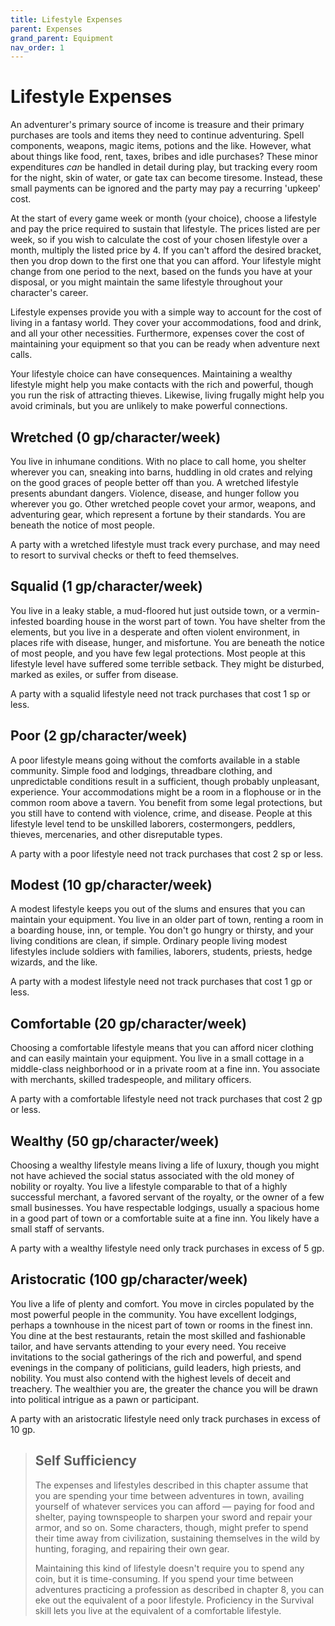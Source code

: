 ```yaml
---
title: Lifestyle Expenses
parent: Expenses
grand_parent: Equipment
nav_order: 1
---
```


# Lifestyle Expenses
An adventurer's primary source of income is treasure and their primary purchases are tools and items they need to continue adventuring. Spell components, weapons, magic items, potions and the like. However, what about things like food, rent, taxes, bribes and idle purchases? These minor expenditures *can* be handled in detail during play, but tracking every room for the night, skin of water, or gate tax can become tiresome. Instead, these small payments can be ignored and the party may pay a recurring 'upkeep' cost.

At the start of every game week or month (your choice), choose a lifestyle and pay the price required to sustain that lifestyle. The prices listed are per week, so if you wish to calculate the cost of your chosen lifestyle over a month, multiply the listed price by 4. If you can't afford the desired bracket, then you drop down to the first one that you can afford. Your lifestyle might change from one period to the next, based on the funds you have at your disposal, or you might maintain the same lifestyle throughout your character's career.

Lifestyle expenses provide you with a simple way to account for the cost of living in a fantasy world. They cover your accommodations, food and drink, and all your other necessities. Furthermore, expenses cover the cost of maintaining your equipment so that you can be ready when adventure next calls.

Your lifestyle choice can have consequences. Maintaining a wealthy lifestyle might help you make contacts with the rich and powerful, though you run the risk of attracting thieves. Likewise, living frugally might help you avoid criminals, but you are unlikely to make powerful connections.

## Wretched (0 gp/character/week)
You live in inhumane conditions. With no place to call home, you shelter wherever you can, sneaking into barns, huddling in old crates and relying on the good graces of people better off than you. A wretched lifestyle presents abundant dangers. Violence, disease, and hunger follow you wherever you go. Other wretched people covet your armor, weapons, and adventuring gear, which represent a fortune by their standards. You are beneath the notice of most people.

A party with a wretched lifestyle must track every purchase, and may need to resort to survival checks or theft to feed themselves.

## Squalid (1 gp/character/week)
You live in a leaky stable, a mud-floored hut just outside town, or a vermin-infested boarding house in the worst part of town. You have shelter from the elements, but you live in a desperate and often violent environment, in places rife with disease, hunger, and misfortune. You are beneath the notice of most people, and you have few legal protections. Most people at this lifestyle level have suffered some terrible setback. They might be disturbed, marked as exiles, or suffer from disease.

A party with a squalid lifestyle need not track purchases that cost 1 sp or less.

## Poor (2 gp/character/week)
A poor lifestyle means going without the comforts available in a stable community. Simple food and lodgings, threadbare clothing, and unpredictable conditions result in a sufficient, though probably unpleasant, experience. Your accommodations might be a room in a flophouse or in the common room above a tavern. You benefit from some legal protections, but you still have to contend with violence, crime, and disease. People at this lifestyle level tend to be unskilled laborers, costermongers, peddlers, thieves, mercenaries, and other disreputable types.

A party with a poor lifestyle need not track purchases that cost 2 sp or less.

## Modest (10 gp/character/week)
A modest lifestyle keeps you out of the slums and ensures that you can maintain your equipment. You live in an older part of town, renting a room in a boarding house, inn, or temple. You don't go hungry or thirsty, and your living conditions are clean, if simple. Ordinary people living modest lifestyles include soldiers with families, laborers, students, priests, hedge wizards, and the like.

A party with a modest lifestyle need not track purchases that cost 1 gp or less.

## Comfortable (20 gp/character/week)
Choosing a comfortable lifestyle means that you can afford nicer clothing and can easily maintain your equipment. You live in a small cottage in a middle-class neighborhood or in a private room at a fine inn. You associate with merchants, skilled tradespeople, and military officers.

A party with a comfortable lifestyle need not track purchases that cost 2 gp or less.

## Wealthy (50 gp/character/week)
Choosing a wealthy lifestyle means living a life of luxury, though you might not have achieved the social status associated with the old money of nobility or royalty. You live a lifestyle comparable to that of a highly successful merchant, a favored servant of the royalty, or the owner of a few small businesses. You have respectable lodgings, usually a spacious home in a good part of town or a comfortable suite at a fine inn. You likely have a small staff of servants.

A party with a wealthy lifestyle need only track purchases in excess of 5 gp.

## Aristocratic (100 gp/character/week)
You live a life of plenty and comfort. You move in circles populated by the most powerful people in the community. You have excellent lodgings, perhaps a townhouse in the nicest part of town or rooms in the finest inn. You dine at the best restaurants, retain the most skilled and fashionable tailor, and have servants attending to your every need. You receive invitations to the social gatherings of the rich and powerful, and spend evenings in the company of politicians, guild leaders, high priests, and nobility. You must also contend with the highest levels of deceit and treachery. The wealthier you are, the greater the chance you will be drawn into political intrigue as a pawn or participant.

A party with an aristocratic lifestyle need only track purchases in excess of 10 gp.

> ## Self Sufficiency
> The expenses and lifestyles described in this chapter assume that you are spending your time between adventures in town, availing yourself of whatever services you can afford — paying for food and shelter, paying townspeople to sharpen your sword and repair your armor, and so on. Some characters, though, might prefer to spend their time away from civilization, sustaining themselves in the wild by hunting, foraging, and repairing their own gear.
> 
> Maintaining this kind of lifestyle doesn't require you to spend any coin, but it is time-consuming. If you spend your time between adventures practicing a profession as described in chapter 8, you can eke out the equivalent of a poor lifestyle. Proficiency in the Survival skill lets you live at the equivalent of a comfortable lifestyle.
